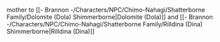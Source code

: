 mother to [[- Brannon -/Characters/NPC/Chimo-Nahagi/Shatterborne Family/Dolomite (Dola) Shimmerborne|Dolomite (Dola)]] and [[- Brannon -/Characters/NPC/Chimo-Nahagi/Shatterborne Family/Rilldina (Dina) Shimmerborne|Rilldina (Dina)]]
